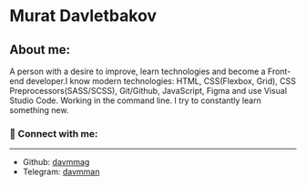 

# **Murat Davletbakov**

## About me:
A person with a desire to improve, learn technologies and become a Front-end developer.I know modern technologies: HTML, CSS(Flexbox, Grid), CSS Preprocessors(SASS/SCSS), Git/Github, JavaScript, Figma and use Visual Studio Code. Working in the command line. I try to constantly learn something new.

### 🤝 Connect with me:
---
 - Github: [davmmag](https://github.com/davmmag)
 - Telegram: [davmman](https://t.me/davmmag)
